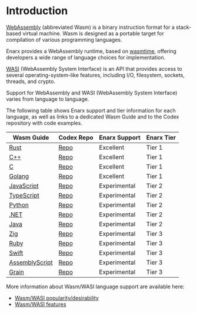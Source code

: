 # Introduction

[WebAssembly](https://webassembly.org/) (abbreviated Wasm) is a binary instruction format for a stack-based virtual machine. Wasm is designed as a portable target for compilation of various programming languages.

Enarx provides a WebAssembly runtime, based on [wasmtime](https://wasmtime.dev/), offering developers a wide range of language choices for implementation.

[WASI](https://wasi.dev/) (WebAssembly System Interface) is an API that provides access to several operating-system-like features, including I/O, filesystem, sockets, threads, and crypto.

Support for WebAssembly and WASI (WebAssembly System Interface) varies from language to language.

The following table shows Enarx support and tier information for each language, as well as links to a dedicated Wasm Guide and to the Codex repository with code examples.

| Wasm Guide  | Codex Repo  | Enarx Support | Enarx Tier |
|---|---|---|---|
| [Rust](Rust) | [Repo](https://github.com/enarx/codex/tree/main/examples/rust) | Excellent | Tier 1 |
| [C++](C++) | [Repo](https://github.com/enarx/codex/tree/main/examples/c%2B%2B) | Excellent | Tier 1 |
| [C](C) | [Repo](https://github.com/enarx/codex/tree/main/examples/c) | Excellent | Tier 1 |
| [Golang](Golang) | [Repo](https://github.com/enarx/codex/tree/main/examples/go) | Excellent | Tier 1 |
| [JavaScript](JavaScript) | [Repo](https://github.com/enarx/codex/tree/main/examples/javaScript) | Experimental | Tier 2 |
| [TypeScript](TypeScript) | [Repo](https://github.com/enarx/codex/tree/main/examples/typeScript) | Experimental | Tier 2 |
| [Python](Python) | [Repo](https://github.com/enarx/codex/tree/main/examples/python) | Experimental | Tier 2 |
| [.NET](dotnet) | [Repo](https://github.com/enarx/codex/tree/main/examples/c%23) | Experimental | Tier 2 |
| [Java](Java) | [Repo](https://github.com/enarx/codex/tree/main/examples/java) | Experimental | Tier 2 |
| [Zig](Zig) | [Repo](https://github.com/enarx/codex/tree/main/examples/zig) | Experimental | Tier 3 |
| [Ruby](Ruby) | [Repo](https://github.com/enarx/codex/tree/main/examples/ruby) | Experimental | Tier 3 |
| [Swift](Swift) | [Repo](https://github.com/enarx/codex/tree/main/examples/swift) | Experimental | Tier 3 |
| [AssemblyScript](AssemblyScript) | [Repo](https://github.com/enarx/codex/tree/main/examples/assemblyScript) | Experimental | Tier 3 |
| [Grain](Grain) | [Repo](https://github.com/enarx/codex/tree/main/examples/grain) | Experimental | Tier 3 |

More information about Wasm/WASI language support are available here:
- [Wasm/WASI popularity/desirability](https://blog.enarx.dev/language-support-for-wasi/)
- [Wasm/WASI features](https://blog.enarx.dev/language-support-for-wasi-2/)